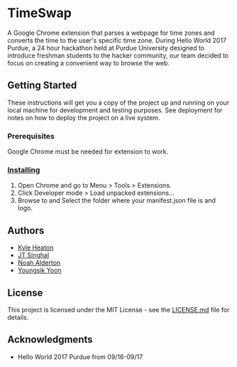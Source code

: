 # TimeSwap
A Google Chrome extension that parses a webpage for time zones and converts the time to the user's specific time zone. During Hello World 2017 Purdue, a 24 hour hackathon held at Purdue University designed to introduce freshman students to the hacker community, our team decided to focus on creating a convenient way to browse the web.

## Getting Started
These instructions will get you a copy of the project up and running on your local machine for development and testing purposes. See deployment for notes on how to deploy the project on a live system.

### Prerequisites
Google Chrome must be needed for extension to work.

### [Installing](https://support.google.com/chrome/a/answer/2714278?hl=en)
1. Open Chrome and go to Menu > Tools > Extensions.
2. Click Developer mode > Load unpacked extensions...
3. Browse to and Select the folder where your manifest.json file is and logo.

## Authors
* [Kyle Heaton](https://github.com/heatonk)
* [JT Singhal](https://github.com/JTSinghal)
* [Noah Alderton](https://github.com/nalderto)
* [Youngsik Yoon](https://github.com/JeroSik)

## License
This project is licensed under the MIT License - see the [LICENSE.md](LICENSE.md) file for details.

## Acknowledgments
* Hello World 2017 Purdue from 09/16-09/17
